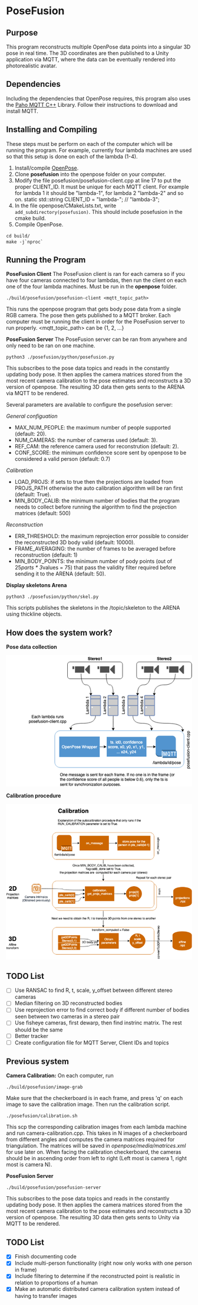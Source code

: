 PoseFusion
====================================



## Purpose
This program reconstructs multiple OpenPose data points into a singular 3D pose in real time. The 3D coordinates are then published to a Unity application via MQTT, where the data can be eventually rendered into photorealistic avatar.


## Dependencies
Including the dependencies that OpenPose requires, this program also uses the [Paho MQTT C++](https://github.com/eclipse/paho.mqtt.cpp) Library. Follow their instructions to download and install MQTT.


## Installing and Compiling
These steps must be perform on each of the computer which will be running the program. For example, currently four lambda machines are used so that this setup is done on each of the lambda (1-4).
1. Install/compile [OpenPose](https://github.com/CMU-Perceptual-Computing-Lab/openpose).
2. Clone **posefusion** into the openpose folder on your computer.
3. Modify the file posefusion/posefusion-client.cpp at line 17 to put the proper CLIENT_ID. It must be unique for each MQTT client. For example for lambda 1 it should be "lambda-1", for lambda 2 "lambda-2" and so on.
static std::string CLIENT_ID   = "lambda-"; // "lambda-3";
4. In the file openpose/CMakeLists.txt, write `add_subdirectory(posefusion)`. This should include posefusion in the cmake build.
5. Compile OpenPose.
```
cd build/
make -j`nproc`
```


## Running the Program

**PoseFusion Client**
The PoseFusion client is ran for each camera so if you have four cameras connected to four lambdas, then run the client on each one of the four lambda machines.
Must be run in the **openpose** folder.
```
./build/posefusion/posefusion-client <mqtt_topic_path>
```
This runs the openpose program that gets body pose data from a single RGB camera. The pose then gets published to a MQTT broker. Each computer must be running the client in order for the PoseFusion server to run properly. <mqtt_topic_path> can be {1, 2, ...}

**PoseFusion Server**
The PoseFusion server can be ran from anywhere and only need to be ran on one machine.
```
python3 ./posefusion/python/posefusion.py
```
This subscribes to the pose data topics and reads in the constantly updating body pose. It then applies the camera matrices stored from the most recent camera calibration to the pose estimates and reconstructs a 3D version of openpose. The resulting 3D data then gets sents to the ARENA via MQTT to be rendered.

Several parameters are available to configure the posefusion server:

*General configuation*
 - MAX_NUM_PEOPLE: the maximum number of people supported (default: 20).
 - NUM_CAMERAS: the number of cameras used (default: 3).
 - REF_CAM: the reference camera used for reconstrution (default: 2).
 - CONF_SCORE: the minimum confidence score sent by openpose to be considered a valid person (default: 0.7)

*Calibration*
 - LOAD_PROJS: if sets to true then the projections are loaded from PROJS_PATH otherwise the auto calibration algorithm will
               be ran first (default: True).
 - MIN_BODY_CALIB: the minimum number of bodies that the program needs to collect before running the algorithm to find the
                   projection matrices (default: 500)

*Reconstruction*
 - ERR_THRESHOLD: the maximum reprojection error possible to consider the reconstructed 3D body valid (default: 10000).
 - FRAME_AVERAGING: the number of frames to be averaged before reconstruction (default: 1)
 - MIN_BODY_POINTS: the minimum number of pody points (out of 25*parts * 3*values = 75) that pass the validity filter required before sending it to the ARENA (default: 50).

**Display skeletons Arena**
```
python3 ./posefusion/python/skel.py
```
This scripts publishes the skeletons in the /topic/skeleton to the ARENA using thickline objects.

## How does the system work?
**Pose data collection**

![Pose data collection](/images/DataCollectDiagram.png)

**Calibration procedure**

![Calibration procedure](/images/CalibrationDiagram.png)


## TODO List
- [ ] Use RANSAC to find R, t, scale, y_offset between different stereo cameras
- [ ] Median filtering on 3D reconstructed bodies
- [ ] Use reprojection error to find correct body if different number of bodies seen between two cameras in a stereo pair
- [ ] Use fisheye cameras, first dewarp, then find instrinc matrix. The rest should be the same
- [ ] Better tracker
- [ ] Create configuration file for MQTT Server, Client IDs and topics

## Previous system
**Camera Calibration:**
On each computer, run 
```
./build/posefusion/image-grab
``` 
Make sure that the checkerboard is in each frame, and press 'q' on each image to save the calibration image.
Then run the calibration script.
```
./posefusion/calibration.sh
```
This scp the corresponding calibration images from each lambda machine and run camera-calibration.cpp. This takes in N images of a checkerboard from different angles and computes the camera matrices required for triangulation. The matrices will be saved in *openpose/media/matrices.xml* for use later on. When facing the calibration checkerboard, the cameras should be in ascending order from left to right (Left most is camera 1, right most is camera N).

**PoseFusion Server**
```
./build/posefusion/posefusion-server
```
This subscribes to the pose data topics and reads in the constantly updating body pose. It then applies the camera matrices stored from the most recent camera calibration to the pose estimates and reconstructs a 3D version of openpose. The resulting 3D data then gets sents to Unity via MQTT to be rendered.


## TODO List
- [x] Finish documenting code
- [x] Include multi-person functionality (right now only works with one person in frame)
- [x] Include filtering to determine if the reconstructed point is realistic in relation to proportions of a human
- [x] Make an automatic distributed camera calibration system instead of having to transfer images